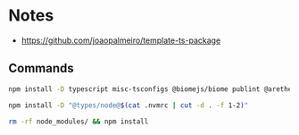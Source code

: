 # Notes

- https://github.com/joaopalmeiro/template-ts-package

## Commands

```bash
npm install -D typescript misc-tsconfigs @biomejs/biome publint @arethetypeswrong/cli sort-package-json npm-run-all2 npm-package-json-lint npm-package-json-lint-config-package tsup
```

```bash
npm install -D "@types/node@$(cat .nvmrc | cut -d . -f 1-2)"
```

```bash
rm -rf node_modules/ && npm install
```
